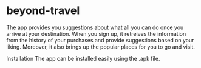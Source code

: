 # beyond-travel
The app provides you suggestions about what all you can do once you arrive at your destination.
When you sign up, it retreives the information from the history of your purchases and provide suggestions based on your liking. Moreover, it also brings up the popular places for you to go and visit. 


Installation
The app can be installed easily using the .apk file.

